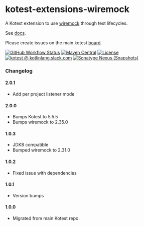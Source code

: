 # kotest-extensions-wiremock

A Kotest extension to use [wiremock](https://github.com/tomakehurst/wiremock) through test lifecycles.

See [docs](https://kotest.io/docs/extensions/wiremock.html).

Please create issues on the main kotest [board](https://github.com/kotest/kotest/issues).

[![GitHub Workflow Status](https://img.shields.io/github/actions/workflow/status/kotest/kotest-extensions-wiremock/master.yml?label=master&logo=github)](https://github.com/kotest/kotest-extensions-wiremock/actions/workflows/master.yml)
[![Maven Central](https://img.shields.io/maven-central/v/io.kotest.extensions/kotest-extensions-wiremock?label=latest%20release)](https://search.maven.org/artifact/io.kotest.extensions/kotest-extensions-wiremock)
[![License](https://img.shields.io/github/license/kotest/kotest-extensions-wiremock)](https://github.com/kotest/kotest-extensions-wiremock/blob/master/LICENSE)
[![kotest @ kotlinlang.slack.com](https://img.shields.io/static/v1?label=kotlinlang&message=kotest&color=blue&logo=slack)](https://kotlinlang.slack.com/archives/CT0G9SD7Z)
[![Sonatype Nexus (Snapshots)](https://img.shields.io/nexus/s/io.kotest.extensions/kotest-extensions-wiremock?label=latest%20snapshot&server=https%3A%2F%2Fs01.oss.sonatype.org)](https://s01.oss.sonatype.org/content/repositories/snapshots/io/kotest/extensions/kotest-extensions-wiremock/)

### Changelog

#### 2.0.1

* Add per project listener mode

#### 2.0.0

* Bumps Kotest to 5.5.5
* Bumps wiremock to 2.35.0

#### 1.0.3

* JDK8 compatible
* Bumped wiremock to 2.31.0

#### 1.0.2

* Fixed issue with dependencies

#### 1.0.1

* Version bumps

#### 1.0.0

* Migrated from main Kotest repo.
